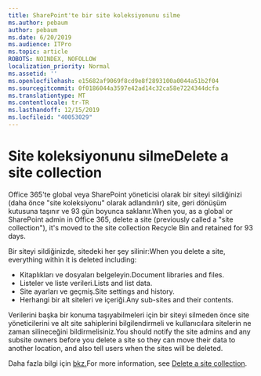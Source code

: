 ```yaml
---
title: SharePoint'te bir site koleksiyonunu silme
ms.author: pebaum
author: pebaum
ms.date: 6/20/2019
ms.audience: ITPro
ms.topic: article
ROBOTS: NOINDEX, NOFOLLOW
localization_priority: Normal
ms.assetid: ''
ms.openlocfilehash: e15682af9069f8cd9e8f2893100a0044a51b2f04
ms.sourcegitcommit: 0f0186044a3597e42ad14c32ca58e7224344dcfa
ms.translationtype: MT
ms.contentlocale: tr-TR
ms.lasthandoff: 12/15/2019
ms.locfileid: "40053029"
---
```

# <a name="delete-a-site-collection"></a><span data-ttu-id="dd9c8-102">Site koleksiyonunu silme</span><span class="sxs-lookup"><span data-stu-id="dd9c8-102">Delete a site collection</span></span>

<span data-ttu-id="dd9c8-103">Office 365'te global veya SharePoint yöneticisi olarak bir siteyi sildiğinizi (daha önce "site koleksiyonu" olarak adlandırılır) site, geri dönüşüm kutusuna taşınır ve 93 gün boyunca saklanır.</span><span class="sxs-lookup"><span data-stu-id="dd9c8-103">When you, as a global or SharePoint admin in Office 365, delete a site (previously called a "site collection"), it's moved to the site collection Recycle Bin and retained for 93 days.</span></span> 

<span data-ttu-id="dd9c8-104">Bir siteyi sildiğinizde, sitedeki her şey silinir:</span><span class="sxs-lookup"><span data-stu-id="dd9c8-104">When you delete a site, everything within it is deleted including:</span></span>

- <span data-ttu-id="dd9c8-105">Kitaplıkları ve dosyaları belgeleyin.</span><span class="sxs-lookup"><span data-stu-id="dd9c8-105">Document libraries and files.</span></span>
- <span data-ttu-id="dd9c8-106">Listeler ve liste verileri.</span><span class="sxs-lookup"><span data-stu-id="dd9c8-106">Lists and list data.</span></span>
- <span data-ttu-id="dd9c8-107">Site ayarları ve geçmiş.</span><span class="sxs-lookup"><span data-stu-id="dd9c8-107">Site settings and history.</span></span>
- <span data-ttu-id="dd9c8-108">Herhangi bir alt siteleri ve içeriği.</span><span class="sxs-lookup"><span data-stu-id="dd9c8-108">Any sub-sites and their contents.</span></span>

<span data-ttu-id="dd9c8-109">Verilerini başka bir konuma taşıyabilmeleri için bir siteyi silmeden önce site yöneticilerini ve alt site sahiplerini bilgilendirmeli ve kullanıcılara sitelerin ne zaman silineceğini bildirmelisiniz.</span><span class="sxs-lookup"><span data-stu-id="dd9c8-109">You should notify the site admins and any subsite owners before you delete a site so they can move their data to another location, and also tell users when the sites will be deleted.</span></span> 

<span data-ttu-id="dd9c8-110">Daha fazla bilgi için [bkz.](https://docs.microsoft.com/sharepoint/delete-site-collection)</span><span class="sxs-lookup"><span data-stu-id="dd9c8-110">For more information, see [Delete a site collection](https://docs.microsoft.com/sharepoint/delete-site-collection).</span></span> 